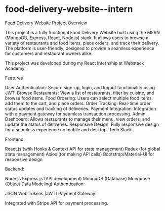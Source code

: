 # food-delivery-website--intern
Food Delivery Website
Project Overview

This project is a fully functional Food Delivery Website built using the MERN (MongoDB, Express, React, Node.js) stack. It allows users to browse a variety of restaurants and food items, place orders, and track their delivery. The platform is user-friendly, designed to provide a seamless experience for customers and restaurant owners alike.

This project was developed during my React Internship at Webstack Academy.

Features

User Authentication: Secure sign-up, login, and logout functionality using JWT.
Browse Restaurants: View a list of restaurants, filter by cuisine, and browse food items.
Food Ordering: Users can select multiple food items, add them to the cart, and place orders.
Order Tracking: Real-time order status updates and tracking of deliveries.
Payment Integration: Integration with a payment gateway for seamless transaction processing.
Admin Dashboard: Allows restaurants to manage their menu, view orders, and update the status of deliveries.
Responsive Design: Fully responsive design for a seamless experience on mobile and desktop.
Tech Stack

Frontend:

React.js (with Hooks & Context API for state management)
Redux (for global state management)
Axios (for making API calls)
Bootstrap/Material-UI for responsive design

Backend:

Node.js
Express.js (API development)
MongoDB (Database)
Mongoose (Object Data Modeling)
Authentication:

JSON Web Tokens (JWT)
Payment Gateway:

Integrated with Stripe API for payment processing.
